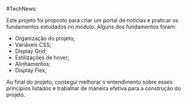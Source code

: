 #TechNews

Este projeto foi proposto para criar um portal de notícias e praticar os fundamentos estudados no módulo.
Alguns dos fundamentos foram: 
- Organização do projeto;
- Variáveis CSS;
- Display Grid;
- Estilizações de hover;
- Alinhamentos;
- Display Flex;

Ao final do projeto, consegui melhorar o entendimento sobre esses princípios listados e trabalhar de maneira efetiva para a construção do projeto.
